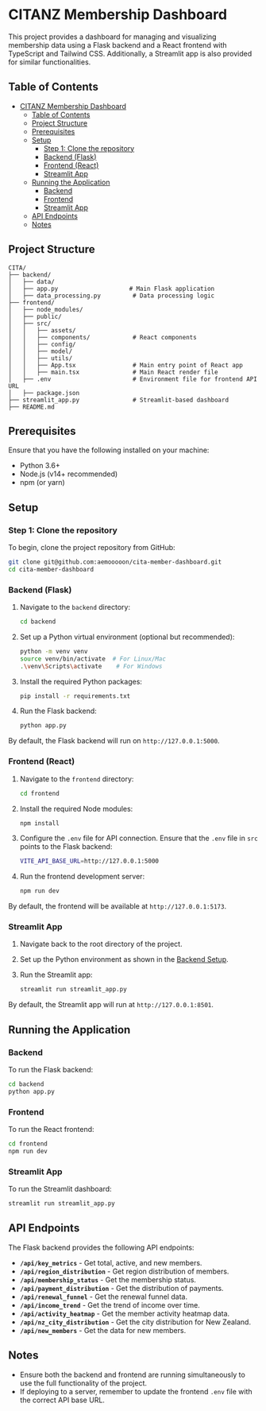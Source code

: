 # CITANZ Membership Dashboard

This project provides a dashboard for managing and visualizing membership data using a Flask backend and a React frontend with TypeScript and Tailwind CSS. Additionally, a Streamlit app is also provided for similar functionalities.

## Table of Contents

- [CITANZ Membership Dashboard](#citanz-membership-dashboard)
  - [Table of Contents](#table-of-contents)
  - [Project Structure](#project-structure)
  - [Prerequisites](#prerequisites)
  - [Setup](#setup)
    - [Step 1: Clone the repository](#step-1-clone-the-repository)
    - [Backend (Flask)](#backend-flask)
    - [Frontend (React)](#frontend-react)
    - [Streamlit App](#streamlit-app)
  - [Running the Application](#running-the-application)
    - [Backend](#backend)
    - [Frontend](#frontend)
    - [Streamlit App](#streamlit-app-1)
  - [API Endpoints](#api-endpoints)
  - [Notes](#notes)

## Project Structure

```
CITA/
├── backend/
│   ├── data/
│   ├── app.py                    # Main Flask application
│   ├── data_processing.py         # Data processing logic
├── frontend/
│   ├── node_modules/
│   ├── public/
│   ├── src/
│   │   ├── assets/
│   │   ├── components/            # React components
│   │   ├── config/
│   │   ├── model/
│   │   ├── utils/
│   │   ├── App.tsx                # Main entry point of React app
│   │   ├── main.tsx               # Main React render file
│   ├── .env                       # Environment file for frontend API URL
│   ├── package.json
├── streamlit_app.py               # Streamlit-based dashboard
├── README.md
```

## Prerequisites

Ensure that you have the following installed on your machine:

-   Python 3.6+
-   Node.js (v14+ recommended)
-   npm (or yarn)

## Setup

### Step 1: Clone the repository

To begin, clone the project repository from GitHub:

```bash
git clone git@github.com:aemooooon/cita-member-dashboard.git
cd cita-member-dashboard
```

### Backend (Flask)

1. Navigate to the `backend` directory:

    ```bash
    cd backend
    ```

2. Set up a Python virtual environment (optional but recommended):

    ```bash
    python -m venv venv
    source venv/bin/activate  # For Linux/Mac
    .\venv\Scripts\activate    # For Windows
    ```

3. Install the required Python packages:

    ```bash
    pip install -r requirements.txt
    ```

4. Run the Flask backend:
    ```bash
    python app.py
    ```

By default, the Flask backend will run on `http://127.0.0.1:5000`.

### Frontend (React)

1. Navigate to the `frontend` directory:

    ```bash
    cd frontend
    ```

2. Install the required Node modules:

    ```bash
    npm install
    ```

3. Configure the `.env` file for API connection. Ensure that the `.env` file in `src` points to the Flask backend:

    ```bash
    VITE_API_BASE_URL=http://127.0.0.1:5000
    ```

4. Run the frontend development server:
    ```bash
    npm run dev
    ```

By default, the frontend will be available at `http://127.0.0.1:5173`.

### Streamlit App

1. Navigate back to the root directory of the project.

2. Set up the Python environment as shown in the [Backend Setup](#backend-flask).

3. Run the Streamlit app:
    ```bash
    streamlit run streamlit_app.py
    ```

By default, the Streamlit app will run at `http://127.0.0.1:8501`.

## Running the Application

### Backend

To run the Flask backend:

```bash
cd backend
python app.py
```

### Frontend

To run the React frontend:

```bash
cd frontend
npm run dev
```

### Streamlit App

To run the Streamlit dashboard:

```bash
streamlit run streamlit_app.py
```

## API Endpoints

The Flask backend provides the following API endpoints:

-   **`/api/key_metrics`** - Get total, active, and new members.
-   **`/api/region_distribution`** - Get region distribution of members.
-   **`/api/membership_status`** - Get the membership status.
-   **`/api/payment_distribution`** - Get the distribution of payments.
-   **`/api/renewal_funnel`** - Get the renewal funnel data.
-   **`/api/income_trend`** - Get the trend of income over time.
-   **`/api/activity_heatmap`** - Get the member activity heatmap data.
-   **`/api/nz_city_distribution`** - Get the city distribution for New Zealand.
-   **`/api/new_members`** - Get the data for new members.

## Notes

-   Ensure both the backend and frontend are running simultaneously to use the full functionality of the project.
-   If deploying to a server, remember to update the frontend `.env` file with the correct API base URL.
